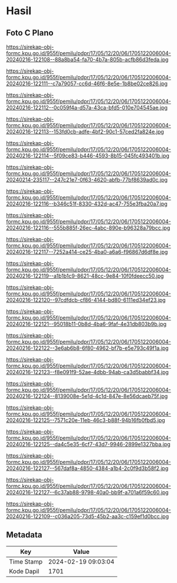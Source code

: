 # Hasil

## Foto C Plano

https://sirekap-obj-formc.kpu.go.id/955f/pemilu/pdpr/17/05/12/20/06/1705122006004-20240216-122108--88a8ba54-fa70-4b7a-805b-acfb86d3feda.jpg

https://sirekap-obj-formc.kpu.go.id/955f/pemilu/pdpr/17/05/12/20/06/1705122006004-20240216-122111--c7a79057-cc6d-46f6-8e5e-1b8be02ce826.jpg

https://sirekap-obj-formc.kpu.go.id/955f/pemilu/pdpr/17/05/12/20/06/1705122006004-20240216-122112--0c059f4a-d57a-43ca-bfd5-010e704545ae.jpg

https://sirekap-obj-formc.kpu.go.id/955f/pemilu/pdpr/17/05/12/20/06/1705122006004-20240216-122113--153fd0cb-adfe-4bf2-90c1-57ced2fa824e.jpg

https://sirekap-obj-formc.kpu.go.id/955f/pemilu/pdpr/17/05/12/20/06/1705122006004-20240216-122114--5f09ce83-b446-4593-8b15-045fc493401b.jpg

https://sirekap-obj-formc.kpu.go.id/955f/pemilu/pdpr/17/05/12/20/06/1705122006004-20240214-235117--247c21e7-0f63-4620-abfb-77bf8639ad0c.jpg

https://sirekap-obj-formc.kpu.go.id/955f/pemilu/pdpr/17/05/12/20/06/1705122006004-20240216-122116--b346c51f-8330-432d-ac47-755e3fba20a7.jpg

https://sirekap-obj-formc.kpu.go.id/955f/pemilu/pdpr/17/05/12/20/06/1705122006004-20240216-122116--555b885f-26ec-4abc-890e-b96328a79bcc.jpg

https://sirekap-obj-formc.kpu.go.id/955f/pemilu/pdpr/17/05/12/20/06/1705122006004-20240216-122117--7252a414-ce25-4ba0-a6a6-f96867d6df8e.jpg

https://sirekap-obj-formc.kpu.go.id/955f/pemilu/pdpr/17/05/12/20/06/1705122006004-20240216-122119--a1b1b1c9-8621-48cc-9e84-10f0fdeecc50.jpg

https://sirekap-obj-formc.kpu.go.id/955f/pemilu/pdpr/17/05/12/20/06/1705122006004-20240216-122120--97cdfdcb-cf86-4144-bd80-6111ed34ef23.jpg

https://sirekap-obj-formc.kpu.go.id/955f/pemilu/pdpr/17/05/12/20/06/1705122006004-20240216-122121--95018b11-0b8d-4ba6-9faf-4e31db803b9b.jpg

https://sirekap-obj-formc.kpu.go.id/955f/pemilu/pdpr/17/05/12/20/06/1705122006004-20240216-122122--3e6ab6b8-6f80-4962-bf7b-e5e793c49f1a.jpg

https://sirekap-obj-formc.kpu.go.id/955f/pemilu/pdpr/17/05/12/20/06/1705122006004-20240216-122123--f8e091f9-52ae-4dbb-94ab-ca3d5babbf34.jpg

https://sirekap-obj-formc.kpu.go.id/955f/pemilu/pdpr/17/05/12/20/06/1705122006004-20240216-122124--8139008e-5e1d-4c1d-847e-8e56dcaeb75f.jpg

https://sirekap-obj-formc.kpu.go.id/955f/pemilu/pdpr/17/05/12/20/06/1705122006004-20240216-122125--7571c20e-11eb-46c3-b88f-94b16fb0fbd5.jpg

https://sirekap-obj-formc.kpu.go.id/955f/pemilu/pdpr/17/05/12/20/06/1705122006004-20240216-122125--da4c5e35-6cf7-43d7-9946-2899e1327bba.jpg

https://sirekap-obj-formc.kpu.go.id/955f/pemilu/pdpr/17/05/12/20/06/1705122006004-20240216-122127--567daf8a-4850-4384-a1b4-2c0f9d3b58f2.jpg

https://sirekap-obj-formc.kpu.go.id/955f/pemilu/pdpr/17/05/12/20/06/1705122006004-20240216-122127--6c37ab88-9798-40a0-bb9f-a701a6f59c60.jpg

https://sirekap-obj-formc.kpu.go.id/955f/pemilu/pdpr/17/05/12/20/06/1705122006004-20240216-122109--c036a205-73d5-45b2-aa3c-c159ef1d0bcc.jpg


## Metadata

| Key        | Value               |
| ---------- | ------------------- |
| Time Stamp | 2024-02-19 09:03:04 |
| Kode Dapil | 1701                |



